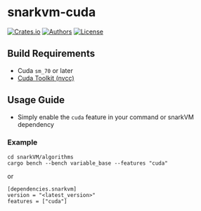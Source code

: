 # snarkvm-cuda

[![Crates.io](https://img.shields.io/crates/v/snarkvm-cuda.svg?color=neon)](https://crates.io/crates/snarkvm-cuda)
[![Authors](https://img.shields.io/badge/authors-Aleo-orange.svg)](https://aleo.org)
[![License](https://img.shields.io/badge/License-GPLv3-blue.svg)](./LICENSE.md)

## Build Requirements

- Cuda `sm_70` or later
- [Cuda Toolkit (nvcc)](https://docs.nvidia.com/cuda/index.html#installation-guides)

## Usage Guide

- Simply enable the `cuda` feature in your command or snarkVM dependency

### Example

```
cd snarkVM/algorithms
cargo bench --bench variable_base --features "cuda"
```

or

```
[dependencies.snarkvm]
version = "<latest_version>"
features = ["cuda"]
```
